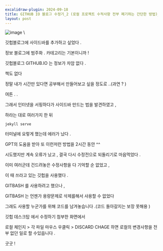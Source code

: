 ```yaml
---
excalidraw-plugin: 2024-09-18
title: GITHUB IO 블로그 수정기_2 (로컬 프로젝트 수적사항 전부 페기하는 간단한 방법)_
layout: post
---
```


![image](https://github.com/user-attachments/assets/c2febe12-421c-40d0-8822-d818f1a41ac9)
\

깃헙블로그에 사이드바를 추가하고 싶었다 . 

정보 블로그에 범주화 . 카테고리는 기본이니까 ! 

깃헙블로그 GITHUB.IO 는 정보가 차암 없다 . 

책도 없다 

정말 내가 시간만 있다면 공부해서 만들어보고 싶을 정도로 ..(과연 ? )

여튼 . .

그래서 인터넷을 서핑하다가 사이드바 만드는 법을 
발견하였고 , 

하라는 대로 여러가지 한 뒤 

```
jekyll serve 
```
터미널에 요렇게 했는데 
에러가 났다 . 

GPT의 도움을 받아 또 이런저런 
방법을 2시간 동안 ^^ 

시도했지만 계속 오류가 났고 , 
결국 다시 수정전으로 되돌리기로 마음먹었다 . 

이미 여러군데 건드려놓은 수정사항을 다 기억할 순 없었고 , 

이 때 쓰라고 있는 깃헙을 사용했다 . 

GITBASH 를 사용하려고 했으나 , 

GITBASH 는 언젠가 용량문제로 삭제를해서 사용할 수 없었다 


그래도 사용할 누군가를 위해 
코드를 남겨놓습니다 .(코드 돌아갈지는 보장 못해용 )

깃헙 데스크탑 에서 수정하기 
첨부한 화면에서 

로컬 체인지  >
각 파일 마우스 우클릭 > DISCARD CHAGE 하면
로컬의 변경사항을 전부 없던 일로 할 수있읍니다 . 

굿굿 !


```

```